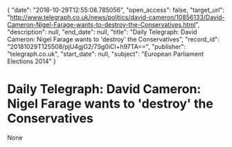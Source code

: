 {
  "date": "2018-10-29T12:55:08.785056", 
  "open_access": false, 
  "target_url": "http://www.telegraph.co.uk/news/politics/david-cameron/10856133/David-Cameron-Nigel-Farage-wants-to-destroy-the-Conservatives.html", 
  "description": null, 
  "end_date": null, 
  "title": "Daily Telegraph: David Cameron: Nigel Farage wants to 'destroy' the Conservatives", 
  "record_id": "20181029T125508/pjU4gjG2/7Sg0iCl+h97TA==", 
  "publisher": "telegraph.co.uk", 
  "start_date": null, 
  "subject": "European Parliament Elections 2014"
}

# Daily Telegraph: David Cameron: Nigel Farage wants to 'destroy' the Conservatives

None